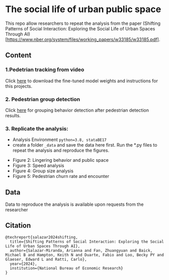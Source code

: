 # The social life of urban public space
This repo allow researchers to repeat the analysis from the paper (Shifting Patterns of Social Interaction: Exploring the Social Life of Urban Spaces Through AI)[https://www.nber.org/system/files/working_papers/w33185/w33185.pdf].
## Content
### 1.Pedetrian tracking from video
Click [here](https://github.com/brookefzy/uvi-yolov5-deepsort) to download the fine-tuned model weights and instructions for this projects.

### 2. Pedestrian group detection
Click [here](https://github.com/brookefzy/uvi-public-space) for grouping behavior detection after pedestrian detection results.


### 3. Replicate the analysis:
* Analysis Environment
```python=3.8, stataBE17```
* create a folder `_data` and save the data here first.
Run the *.py files to repeat the analysis and reproduce the figures.
- Figure 2: Lingering behavior and public space
- Figure 3: Speed analysis
- Figure 4: Group size analysis
- Figure 5: Pedestrian churn rate and encounter

## Data
Data to reproduce the analysis is available upon requests from the researcher

## Citation
```
@techreport{salazar2024shifting,
  title={Shifting Patterns of Social Interaction: Exploring the Social Life of Urban Spaces Through AI},
  author={Salazar-Miranda, Arianna and Fan, Zhuangyuan and Baick, Michael B and Hampton, Keith N and Duarte, Fabio and Loo, Becky PY and Glaeser, Edward L and Ratti, Carlo},
  year={2024},
  institution={National Bureau of Economic Research}
}
```
